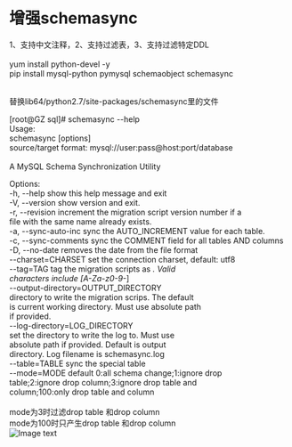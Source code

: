 # 增强schemasync
1、支持中文注释，2、支持过滤表，3、支持过滤特定DDL  <Br/>
  <Br/>
yum install python-devel -y  <Br/>
pip install mysql-python pymysql schemaobject schemasync  <Br/>

  <Br/>
替换lib64/python2.7/site-packages/schemasync里的文件  <Br/>


[root@GZ sql]# schemasync --help  <Br/>
Usage:   <Br/>
                schemasync [options] <source> <target>  <Br/>
                source/target format: mysql://user:pass@host:port/database  <Br/>
  <Br/>
                        A MySQL Schema Synchronization Utility  <Br/>

Options:  <Br/>
  -h, --help            show this help message and exit  <Br/>
  -V, --version         show version and exit.  <Br/>
  -r, --revision        increment the migration script version number if a  <Br/>
                        file with the same name already exists.  <Br/>
  -a, --sync-auto-inc   sync the AUTO_INCREMENT value for each table.  <Br/>
  -c, --sync-comments   sync the COMMENT field for all tables AND columns  <Br/>
  -D, --no-date         removes the date from the file format  <Br/>
  --charset=CHARSET     set the connection charset, default: utf8  <Br/>
  --tag=TAG             tag the migration scripts as <database>_<tag>. Valid  <Br/>
                        characters include [A-Za-z0-9-_]  <Br/>
  --output-directory=OUTPUT_DIRECTORY  <Br/>
                        directory to write the migration scrips. The default  <Br/>
                        is current working directory. Must use absolute path  <Br/>
                        if provided.  <Br/>
  --log-directory=LOG_DIRECTORY  <Br/>
                        set the directory to write the log to. Must use  <Br/>
                        absolute path if provided. Default is output  <Br/>
                        directory. Log filename is schemasync.log  <Br/>
   --table=TABLE         sync the special table  <Br/>
   --mode=MODE           default 0:all schema change;1:ignore drop  <Br/>
                        table;2:ignore drop column;3:ignore drop table and  <Br/>
                        column;100:only drop table and column  <Br/>
    <Br/>
    mode为3时过滤drop table 和drop column  <Br/>
   mode为100时只产生drop table 和drop column  <Br/>
  ![Image text](https://github.com/zjjxxlgb/Xschemasync/blob/master/sycsql2.png)  <Br/>
